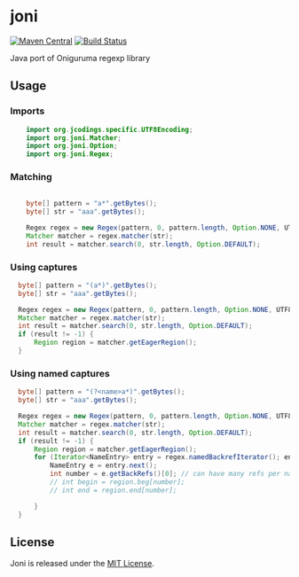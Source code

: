 joni
====

[![Maven Central](https://img.shields.io/maven-central/v/org.jruby.joni/joni.svg)](http://search.maven.org/#search%7Cga%7C1%7Cg%3A%22org.jruby.joni%22)
[![Build Status](https://secure.travis-ci.org/jruby/joni.png)](http://travis-ci.org/jruby/joni)

Java port of Oniguruma regexp library

## Usage

### Imports
  ```java
      import org.jcodings.specific.UTF8Encoding;
      import org.joni.Matcher;
      import org.joni.Option;
      import org.joni.Regex;
  ```


### Matching

  ```java
      
      byte[] pattern = "a*".getBytes();
      byte[] str = "aaa".getBytes();

      Regex regex = new Regex(pattern, 0, pattern.length, Option.NONE, UTF8Encoding.INSTANCE);
      Matcher matcher = regex.matcher(str);
      int result = matcher.search(0, str.length, Option.DEFAULT);
  ```

### Using captures

  ```java
    byte[] pattern = "(a*)".getBytes();
    byte[] str = "aaa".getBytes();

    Regex regex = new Regex(pattern, 0, pattern.length, Option.NONE, UTF8Encoding.INSTANCE);
    Matcher matcher = regex.matcher(str);
    int result = matcher.search(0, str.length, Option.DEFAULT);
    if (result != -1) {
        Region region = matcher.getEagerRegion();
    }
  ```

### Using named captures

  ```java
    byte[] pattern = "(?<name>a*)".getBytes();
    byte[] str = "aaa".getBytes();

    Regex regex = new Regex(pattern, 0, pattern.length, Option.NONE, UTF8Encoding.INSTANCE);
    Matcher matcher = regex.matcher(str);
    int result = matcher.search(0, str.length, Option.DEFAULT);
    if (result != -1) {
        Region region = matcher.getEagerRegion();
        for (Iterator<NameEntry> entry = regex.namedBackrefIterator(); entry.hasNext();) {
            NameEntry e = entry.next();
            int number = e.getBackRefs()[0]; // can have many refs per name
            // int begin = region.beg[number];
            // int end = region.end[number];

        }
    }
  ```

## License

Joni is released under the [MIT License](http://www.opensource.org/licenses/MIT).
